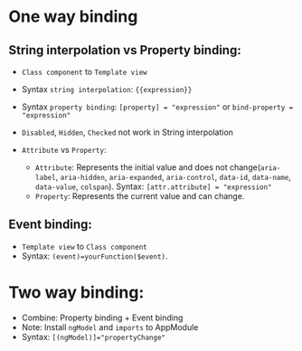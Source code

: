 # One way binding

## String interpolation vs Property binding:

- `Class component` to `Template view`
- Syntax `string interpolation`: `{{expression}}`
- Syntax `property binding`: `[property] = "expression"` or `bind-property = "expression"`
- `Disabled`, `Hidden`, `Checked` not work in String interpolation

- `Attribute` vs `Property`:
  - `Attribute`: Represents the initial value and does not change(`aria-label`, `aria-hidden`, `aria-expanded`, `aria-control`, `data-id`, `data-name`, `data-value`, `colspan`). Syntax: `[attr.attribute] = "expression"`
  - `Property`: Represents the current value and can change.

## Event binding:

- `Template view` to `Class component`
- Syntax: `(event)=yourFunction($event)`.

# Two way binding:

- Combine: Property binding + Event binding
- Note: Install `ngModel` and `imports` to AppModule
- Syntax: `[(ngModel)]="propertyChange"`
